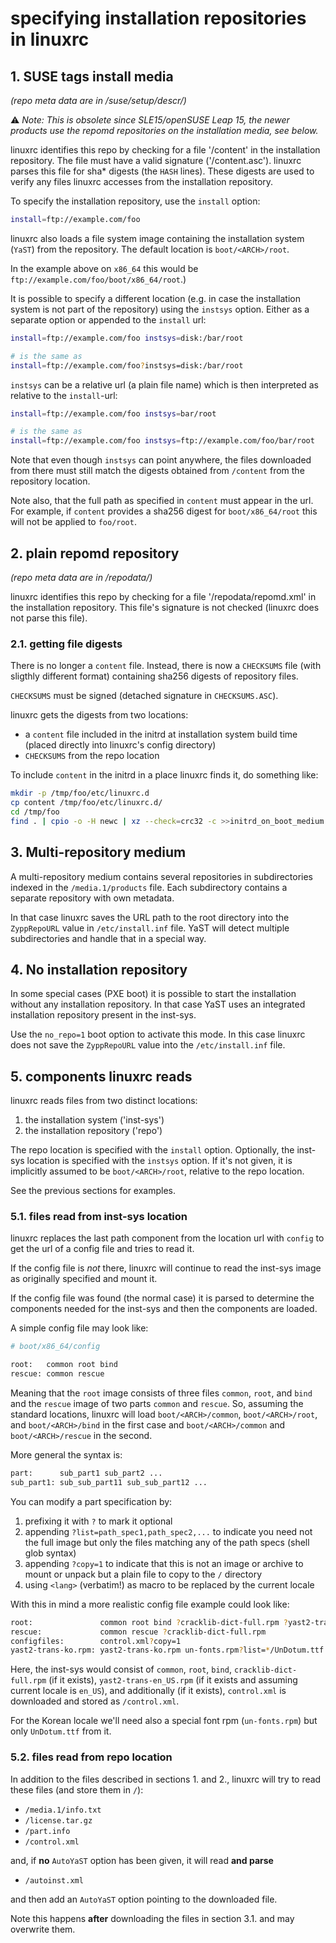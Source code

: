 # specifying installation repositories in linuxrc

## 1. SUSE tags install media

*(repo meta data are in /suse/setup/descr/)*

:warning: *Note: This is obsolete since SLE15/openSUSE Leap 15, the newer
products use the repomd repositories on the installation media, see below.*

linuxrc identifies this repo by checking for a file '/content' in the
installation repository. The file must have a valid signature
('/content.asc'). linuxrc parses this file for sha* digests (the `HASH` lines).
These digests are used to verify any files linuxrc accesses from the
installation repository.

To specify the installation repository, use the `install` option:

```sh
install=ftp://example.com/foo
```

linuxrc also loads a file system image containing the installation system
(`YaST`) from the repository. The default location is `boot/<ARCH>/root`.

In the example above on `x86_64` this would be `ftp://example.com/foo/boot/x86_64/root`.)

It is possible to specify a different location (e.g. in case the
installation system is not part of the repository) using the `instsys`
option. Either as a separate option or appended to the `install` url:

```sh
install=ftp://example.com/foo instsys=disk:/bar/root

# is the same as
install=ftp://example.com/foo?instsys=disk:/bar/root
```

`instsys` can be a relative url (a plain file name) which is then interpreted as relative
to the `install`-url:

```sh
install=ftp://example.com/foo instsys=bar/root

# is the same as
install=ftp://example.com/foo instsys=ftp://example.com/foo/bar/root
```

Note that even though `instsys` can point anywhere, the files downloaded
from there must still match the digests obtained from `/content` from the repository location.

Note also, that the full path as specified in `content` must appear in the
url. For example, if `content` provides a sha256 digest for `boot/x86_64/root` this will not be applied to
`foo/root`.


## 2. plain repomd repository

*(repo meta data are in /repodata/)*

linuxrc identifies this repo by checking for a file '/repodata/repomd.xml' in
the installation repository. This file's signature is not checked (linuxrc
does not parse this file).


### 2.1. getting file digests

There is no longer a `content` file. Instead, there is now a `CHECKSUMS`
file (with sligthly different format) containing sha256 digests of
repository files.

`CHECKSUMS` must be signed (detached signature in `CHECKSUMS.ASC`).

linuxrc gets the digests from two locations:
- a `content` file included in the initrd at installation system build time (placed directly into linuxrc's config directory)
- `CHECKSUMS` from the repo location

To include `content` in the initrd in a place linuxrc finds it, do something like:

```sh
mkdir -p /tmp/foo/etc/linuxrc.d
cp content /tmp/foo/etc/linuxrc.d/
cd /tmp/foo
find . | cpio -o -H newc | xz --check=crc32 -c >>initrd_on_boot_medium
```

## 3. Multi-repository medium

A multi-repository medium contains several repositories in subdirectories
indexed in the `/media.1/products` file. Each subdirectory contains
a separate repository with own metadata.

In that case linuxrc saves the URL path to the root directory into
the `ZyppRepoURL` value in `/etc/install.inf` file. YaST will detect
multiple subdirectories and handle that in a special way.


## 4. No installation repository

In some special cases (PXE boot) it is possible to start the installation without
any installation repository. In that case YaST uses an integrated installation
repository present in the inst-sys.

Use the `no_repo=1` boot option to activate this mode. In this case linuxrc does
not save the `ZyppRepoURL` value into the `/etc/install.inf` file.


## 5. components linuxrc reads

linuxrc reads files from two distinct locations:

1. the installation system ('inst-sys')
2. the installation repository ('repo')

The repo location is specified with the `install` option. Optionally, the inst-sys location is specified
with the `instsys` option. If it's not given, it is implicitly assumed to be `boot/<ARCH>/root`, relative to the
repo location.

See the previous sections for examples.

### 5.1. files read from inst-sys location

linuxrc replaces the last path component from the location url with `config`
to get the url of a config file and tries to read it.

If the config file is *not* there, linuxrc will continue to read the inst-sys image as originally specified and mount it.

If the config file was found (the normal case) it is parsed to determine the
components needed for the inst-sys and then the components are loaded.

A simple config file may look like:

```sh
# boot/x86_64/config

root:   common root bind
rescue: common rescue

```

Meaning that the `root` image consists of three files `common`, `root`, and `bind` and the `rescue` image of two parts
`common` and `rescue`. So, assuming the standard locations,
linuxrc will load `boot/<ARCH>/common`, `boot/<ARCH>/root`, and `boot/<ARCH>/bind` in the first case and
`boot/<ARCH>/common` and `boot/<ARCH>/rescue` in the second.

More general the syntax is:

```sh
part:      sub_part1 sub_part2 ...
sub_part1: sub_sub_part11 sub_sub_part12 ...
```

You can modify a part specification by:

1. prefixing it with `?` to mark it optional
2. appending `?list=path_spec1,path_spec2,...` to indicate you need not the
full image but only the files matching any of the path specs (shell glob
syntax)
3. appending `?copy=1` to indicate that this is not an image or archive to mount or unpack but a
plain file to copy to the `/` directory
4. using `<lang>` (verbatim!) as macro to be replaced by the current locale

With this in mind a more realistic config file example could look like:

```sh
root:               common root bind ?cracklib-dict-full.rpm ?yast2-trans-<lang>.rpm ?configfiles
rescue:             common rescue ?cracklib-dict-full.rpm
configfiles:        control.xml?copy=1
yast2-trans-ko.rpm: yast2-trans-ko.rpm un-fonts.rpm?list=*/UnDotum.ttf

```

Here, the inst-sys would consist of `common`, `root`, `bind`, `cracklib-dict-full.rpm` (if it exists),
`yast2-trans-en_US.rpm` (if it exists and assuming current locale is `en_US`), and additionally (if it exists),
`control.xml` is downloaded and stored as `/control.xml`.

For the Korean locale we'll need also a special font rpm (`un-fonts.rpm`) but only `UnDotum.ttf` from it.

### 5.2. files read from repo location

In addition to the files described in sections 1. and 2., linuxrc will try to read these files (and store them in `/`):

- `/media.1/info.txt`
- `/license.tar.gz`
- `/part.info`
- `/control.xml`

and, if **no** `AutoYaST` option has been given, it will read **and parse**

- `/autoinst.xml`

and then add an `AutoYaST` option pointing to the downloaded file.

Note this happens **after** downloading the files in section 3.1. and may overwrite them.

